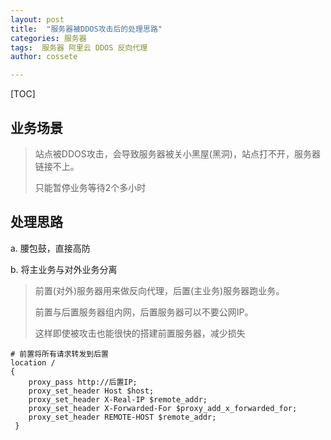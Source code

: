 ```yaml
---
layout: post
title:  "服务器被DDOS攻击后的处理思路"
categories: 服务器
tags:  服务器 阿里云 DDOS 反向代理
author: cossete

---
```


[TOC]


## 业务场景

> 站点被DDOS攻击，会导致服务器被关小黑屋(黑洞)，站点打不开，服务器链接不上。
>
> 只能暂停业务等待2个多小时



## 处理思路

a. 腰包鼓，直接高防

b. 将主业务与对外业务分离

> 前置(对外)服务器用来做反向代理，后置(主业务)服务器跑业务。
>
> 前置与后置服务器组内网，后置服务器可以不要公网IP。
>
> 这样即使被攻击也能很快的搭建前置服务器，减少损失

```nginx
# 前置将所有请求转发到后置
location /
{
    proxy_pass http://后置IP;
    proxy_set_header Host $host;
    proxy_set_header X-Real-IP $remote_addr;
    proxy_set_header X-Forwarded-For $proxy_add_x_forwarded_for;
    proxy_set_header REMOTE-HOST $remote_addr;
 }
```





